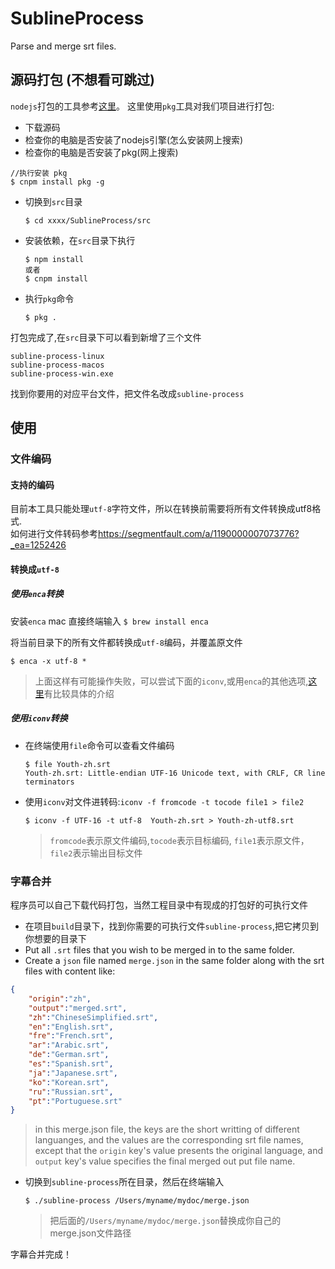# SublineProcess
Parse and merge srt files.
## 源码打包 (不想看可跳过)
`nodejs`打包的工具参考[这里](https://blog.csdn.net/weixin_33975951/article/details/86787858)。
这里使用`pkg`工具对我们项目进行打包:
- 下载源码
- 检查你的电脑是否安装了nodejs引擎(怎么安装网上搜索)
- 检查你的电脑是否安装了pkg(网上搜索)
```
//执行安装 pkg
$ cnpm install pkg -g
```
- 切换到`src`目录
  ```
  $ cd xxxx/SublineProcess⁩/src
  ```
- 安装依赖，在`src`目录下执行
  ```
  $ npm install
  或者
  $ cnpm install
  ```
- 执行`pkg`命令
     ```
  $ pkg .
  ```
打包完成了,在`src`目录下可以看到新增了三个文件
```
subline-process-linux
subline-process-macos
subline-process-win.exe
```
找到你要用的对应平台文件，把文件名改成`subline-process`

## 使用
### 文件编码
#### 支持的编码
目前本工具只能处理`utf-8`字符文件，所以在转换前需要将所有文件转换成utf8格式.   
如何进行文件转码参考<https://segmentfault.com/a/1190000007073776?_ea=1252426>

#### 转换成`utf-8`

##### 使用`enca`转换
 安装`enca`
 mac 直接终端输入
    ```
    $ brew install enca
    ```

将当前目录下的所有文件都转换成`utf-8`编码，并覆盖原文件
```
$ enca -x utf-8 *
```
>上面这样有可能操作失败，可以尝试下面的`iconv`,或用`enca`的其他选项,[这里](https://segmentfault.com/a/1190000007073776?_ea=1252426)有比较具体的介绍
##### 使用`iconv`转换
- 在终端使用`file`命令可以查看文件编码
    ```
   $ file Youth-zh.srt
    Youth-zh.srt: Little-endian UTF-16 Unicode text, with CRLF, CR line terminators
    ```
- 使用`iconv`对文件进转码:`iconv -f fromcode -t tocode file1 > file2`
  ```
  $ iconv -f UTF-16 -t utf-8  Youth-zh.srt > Youth-zh-utf8.srt
  ```
    >`fromcode`表示原文件编码,`tocode`表示目标编码, `file1`表示原文件，`file2`表示输出目标文件

### 字幕合并
程序员可以自己下载代码打包，当然工程目录中有现成的打包好的可执行文件
- 在项目`build`目录下，找到你需要的可执行文件`subline-process`,把它拷贝到你想要的目录下
- Put all `.srt` files that you wish to be merged in to the same folder.
- Create a `json` file named `merge.json` in the same folder along with the srt files with content like:
```json
{
    "origin":"zh",
    "output":"merged.srt",
    "zh":"ChineseSimplified.srt", 
    "en":"English.srt", 
    "fre":"French.srt", 
    "ar":"Arabic.srt",
    "de":"German.srt",
    "es":"Spanish.srt",
    "ja":"Japanese.srt",
    "ko":"Korean.srt",
    "ru":"Russian.srt",
    "pt":"Portuguese.srt"
}
```
> in this merge.json file, the keys are the short writting of different languanges, and the values are the corresponding srt file names, except that the `origin` key's value presents the original language, and `output` key's value specifies the final merged out put file name.
- 切换到`subline-process`所在目录，然后在终端输入
  ```
  $ ./subline-process /Users/myname/mydoc/merge.json
  ```
    >把后面的`/Users/myname/mydoc/merge.json`替换成你自己的merge.json文件路径

字幕合并完成！
